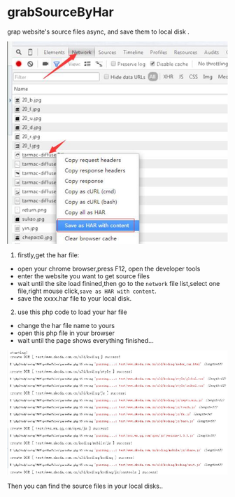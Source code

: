 # grabSourceByHar
grap website's source files async, and save them to local disk  .

![](network.jpg)

1. firstly,get the har file:
  - open your chrome browser,press F12, open the developer tools
  - enter the website you want to get source files
  - wait until the site load finined,then go to the `network` file list,select one file,right mouse click,`save as HAR with content`.
  - save the xxxx.har file to your local disk.
  
2. use this php code to load your har file
- change the har file name to yours
- open this php file in your browser
- wait until the page shows everything finished...

![](show.jpg)

Then you can find the source files in your local disks..
